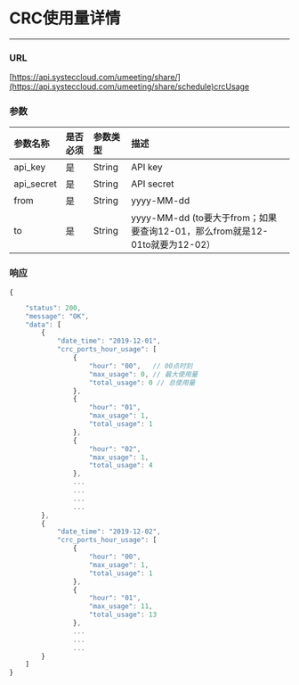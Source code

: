 # CRC使用量详情

---

### URL

[https://api.systeccloud.com/umeeting/share/](https://api.systeccloud.com/umeeting/share/schedule)crcUsage

### 参数

| 参数名称 | 是否必须 | 参数类型 | 描述 |
| :--- | :--- | :--- | :--- |
| api\_key | 是 | String | API key |
| api\_secret | 是 | String | API secret |
| from | 是 | String | yyyy-MM-dd |
| to | 是 | String | yyyy-MM-dd \(to要大于from；如果要查询12-01，那么from就是12-01to就要为12-02） |

### 响应

```
{
```

```js
    "status": 200,
    "message": "OK",
    "data": [
        {
            "date_time": "2019-12-01",
            "crc_ports_hour_usage": [
                {
                    "hour": "00",   // 00点时刻
                    "max_usage": 0, // 最大使用量
                    "total_usage": 0 // 总使用量
                },
                {
                    "hour": "01",
                    "max_usage": 1,
                    "total_usage": 1
                },
                {
                    "hour": "02",
                    "max_usage": 1,
                    "total_usage": 4
                },
                ...
                ...
                ...
                ...
        },
        {
            "date_time": "2019-12-02",
            "crc_ports_hour_usage": [
                {
                    "hour": "00",
                    "max_usage": 1,
                    "total_usage": 1
                },
                {
                    "hour": "01",
                    "max_usage": 11,
                    "total_usage": 13
                },
                ...
                ...
                ...
        }
    ]
}
```



